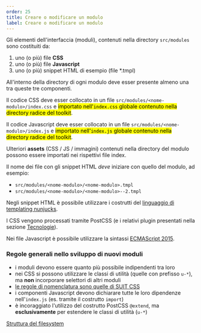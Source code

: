 ```yaml
---
order: 25
title: Creare o modificare un modulo
label: Creare o modificare un modulo
---
```


Gli elementi dell'interfaccia (moduli), contenuti nella directory `src/modules` sono costituiti da:

1. uno (o più) file **CSS**
2. uno (o più) file **Javascript**
3. uno (o più) snippet HTML di esempio (file \*.tmpl)

All'interno della directory di ogni modulo deve esser presente almeno una tra queste tre componenti.

Il codice CSS deve esser collocato in un file `src/modules/<nome-modulo>/index.css`
e <mark>importato nell'`index.css` globale contenuto nella directory radice del toolkit</mark>.

Il codice Javascript deve esser collocato in un file `src/modules/<nome-modulo>/index.js`
e <mark>importato nell'`index.js` globale contenuto nella directory radice del toolkit</mark>.

Ulteriori **assets** (CSS / JS / immagini) contenuti nella directory del modulo
possono essere importati nei rispettivi file index.

Il nome dei file con gli snippet HTML *deve* iniziare con quello del modulo, ad esempio:

- `src/modules/<nome-modulo>/<nome-modulo>.tmpl`
- `src/modules/<nome-modulo>/<nome-modulo>--2.tmpl`

Negli snippet HTML è possibile utilizzare i costrutti del
[linguaggio di templating nunjucks](https://mozilla.github.io/nunjucks/).

I CSS vengono processati tramite PostCSS (e i relativi plugin presentati nella sezione [Tecnologie](/docs/tecnologie)).

Nei file Javascript è possibile utilizzare la sintassi [ECMAScript 2015](https://babeljs.io/docs/learn-es2015/).

### Regole generali nello sviluppo di nuovi moduli

- i moduli devono essere quanto più possibile indipendenti tra loro
- nei CSS si possono utilizzare le classi di utilità (quelle con prefisso `u-*`), ma **non** incorporare selettori di altri moduli
- [le regole di nomenclatura sono quelle di SUIT CSS](https://github.com/suitcss/suit/blob/master/doc/naming-conventions.md)
- i componenti Javascript devono dichiarare tutte le loro dipendenze nell'`index.js` (es. tramite il costrutto `import`)
- è incoraggiato l'utilizzo del costrutto PostCSS `@extend`, ma **esclusivamente** per estendere le classi di utilità (`u-*`)

[Struttura del filesystem](/docs/struttura)
